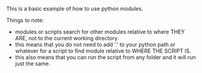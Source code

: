 This is a basic example of how to use python modules.

Things to note:
- modules or scripts search for other modules relative
to where THEY ARE, not to the current working directory.
- this means that you do not need to add '.' to your python path
or whatever for a script to find module relative to WHERE THE SCRIPT IS.
- this also means that you can run the script from any folder and it
will run just the same.
